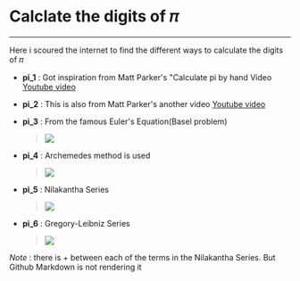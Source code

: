 # Calclate the digits of 𝜋
---

Here i scoured the internet to find the different ways to calculate the digits of 𝜋

* **pi_1** : Got inspiration from Matt Parker's "Calculate pi by    hand Video [Youtube video](https://www.youtube.com/watch?v=CKl1B8y4qXw "Matt Parker's video")

* **pi_2** : This is also from Matt Parker's another video [Youtube video](https://www.youtube.com/watch?v=LhlqCJjbEa0 "Other Video")

* **pi_3** : From the famous Euler's Equation(Basel problem) 
   >  <img src="https://render.githubusercontent.com/render/math?math=\pi = \sum_{n=1}^{\infty} \frac{1}{n^2}">

* **pi_4** : Archemedes method is used 
    > <img src="https://render.githubusercontent.com/render/math?math=\lim_{n\to\infty} n\sin(\frac{180}{n})">

* **pi_5** : Nilakantha Series
  > <img src="https://render.githubusercontent.com/render/math?math=\pi = 3 + \frac{4}{2\times3\times4} plus \frac{4}{4\times5\times6} plus \frac{4}{6\times7\times8} .....">

* **pi_6** :  Gregory-Leibniz Series
  > <img src="https://render.githubusercontent.com/render/math?math=\frac{\pi}{6} =1 - \frac{1}{3} plus \frac{1}{5} - \frac{1}{7} plus \frac{1}{9} .....">


*Note* : there is + between each of the terms in the Nilakantha Series. But Github Markdown is not rendering it



